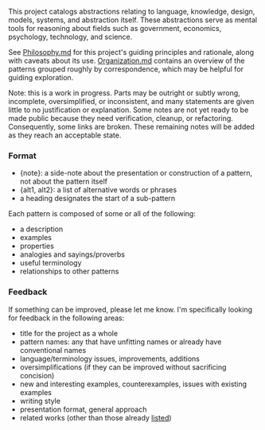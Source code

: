 This project catalogs abstractions relating to language, knowledge, design, models, systems, and abstraction itself.  These abstractions serve as mental tools for reasoning about fields such as government, economics, psychology, technology, and science.

See [Philosophy.md](Philosophy.md) for this project's guiding principles and rationale, along with caveats about its use.  [Organization.md](Organization.md) contains an overview of the patterns grouped roughly by correspondence, which may be helpful for guiding exploration.

Note: this is a work in progress.  Parts may be outright or subtly wrong, incomplete, oversimplified, or inconsistent, and many statements are given little to no justification or explanation.  Some notes are not yet ready to be made public because they need verification, cleanup, or refactoring.  Consequently, some links are broken.  These remaining notes will be added as they reach an acceptable state.


### Format
- {note}: a side-note about the presentation or construction of a pattern, not about the pattern itself
- {alt1, alt2}: a list of alternative words or phrases
- a heading designates the start of a sub-pattern

Each pattern is composed of some or all of the following:
- a description
- examples
- properties
- analogies and sayings/proverbs
- useful terminology
- relationships to other patterns


### Feedback
If something can be improved, please let me know.  I'm specifically looking for feedback in the following areas:
- title for the project as a whole
- pattern names: any that have unfitting names or already have conventional names
- language/terminology issues, improvements, additions
- oversimplifications (if they can be improved without sacrificing concision)
- new and interesting examples, counterexamples, issues with existing examples
- writing style
- presentation format, general approach
- related works (other than those already [listed](Related%20works.md))
